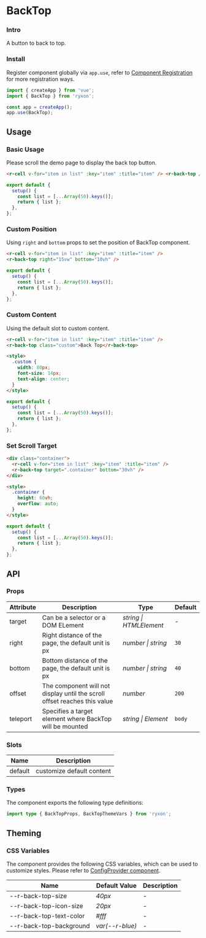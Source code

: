 # BackTop

### Intro

A button to back to top.

### Install

Register component globally via `app.use`, refer to [Component Registration](#/en-US/advanced-usage#zu-jian-zhu-ce) for more registration ways.

```js
import { createApp } from 'vue';
import { BackTop } from 'ryxon';

const app = createApp();
app.use(BackTop);
```

## Usage

### Basic Usage

Please scroll the demo page to display the back top button.

```html
<r-cell v-for="item in list" :key="item" :title="item" /> <r-back-top />
```

```js
export default {
  setup() {
    const list = [...Array(50).keys()];
    return { list };
  },
};
```

### Custom Position

Using `right` and `bottom` props to set the position of BackTop component.

```html
<r-cell v-for="item in list" :key="item" :title="item" />
<r-back-top right="15vw" bottom="10vh" />
```

```js
export default {
  setup() {
    const list = [...Array(50).keys()];
    return { list };
  },
};
```

### Custom Content

Using the default slot to custom content.

```html
<r-cell v-for="item in list" :key="item" :title="item" />
<r-back-top class="custom">Back Top</r-back-top>

<style>
  .custom {
    width: 80px;
    font-size: 14px;
    text-align: center;
  }
</style>
```

```js
export default {
  setup() {
    const list = [...Array(50).keys()];
    return { list };
  },
};
```

### Set Scroll Target

```html
<div class="container">
  <r-cell v-for="item in list" :key="item" :title="item" />
  <r-back-top target=".container" bottom="30vh" />
</div>

<style>
  .container {
    height: 60vh;
    overflow: auto;
  }
</style>
```

```js
export default {
  setup() {
    const list = [...Array(50).keys()];
    return { list };
  },
};
```

## API

### Props

| Attribute | Description | Type | Default |
| --- | --- | --- | --- |
| target | Can be a selector or a DOM ELement | _string \| HTMLElement_ | - |
| right | Right distance of the page, the default unit is px | _number \| string_ | `30` |
| bottom | Bottom distance of the page, the default unit is px | _number \| string_ | `40` |
| offset | The component will not display until the scroll offset reaches this value | _number_ | `200` |
| teleport | Specifies a target element where BackTop will be mounted | _string \| Element_ | `body` |

### Slots

| Name    | Description               |
| ------- | ------------------------- |
| default | customize default content |

### Types

The component exports the following type definitions:

```ts
import type { BackTopProps, BackTopThemeVars } from 'ryxon';
```

## Theming

### CSS Variables

The component provides the following CSS variables, which can be used to customize styles. Please refer to [ConfigProvider component](#/en-US/config-provider).

| Name                      | Default Value     | Description |
| ------------------------- | ----------------- | ----------- |
| --r-back-top-size       | _40px_            | -           |
| --r-back-top-icon-size  | _20px_            | -           |
| --r-back-top-text-color | _#fff_            | -           |
| --r-back-top-background | _var(--r-blue)_ | -           |
